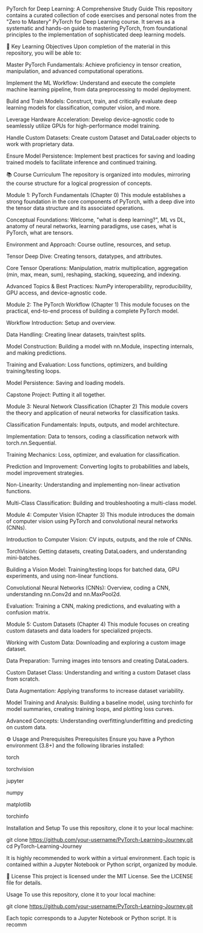 PyTorch for Deep Learning: A Comprehensive Study Guide
This repository contains a curated collection of code exercises and personal notes from the "Zero to Mastery" PyTorch for Deep Learning course. It serves as a systematic and hands-on guide to mastering PyTorch, from foundational principles to the implementation of sophisticated deep learning models.

🚀 Key Learning Objectives
Upon completion of the material in this repository, you will be able to:

Master PyTorch Fundamentals: Achieve proficiency in tensor creation, manipulation, and advanced computational operations.

Implement the ML Workflow: Understand and execute the complete machine learning pipeline, from data preprocessing to model deployment.

Build and Train Models: Construct, train, and critically evaluate deep learning models for classification, computer vision, and more.

Leverage Hardware Acceleration: Develop device-agnostic code to seamlessly utilize GPUs for high-performance model training.

Handle Custom Datasets: Create custom Dataset and DataLoader objects to work with proprietary data.

Ensure Model Persistence: Implement best practices for saving and loading trained models to facilitate inference and continued training.

📚 Course Curriculum
The repository is organized into modules, mirroring the course structure for a logical progression of concepts.

Module 1: PyTorch Fundamentals (Chapter 0)
This module establishes a strong foundation in the core components of PyTorch, with a deep dive into the tensor data structure and its associated operations.

Conceptual Foundations: Welcome, "what is deep learning?", ML vs DL, anatomy of neural networks, learning paradigms, use cases, what is PyTorch, what are tensors.

Environment and Approach: Course outline, resources, and setup.

Tensor Deep Dive: Creating tensors, datatypes, and attributes.

Core Tensor Operations: Manipulation, matrix multiplication, aggregation (min, max, mean, sum), reshaping, stacking, squeezing, and indexing.

Advanced Topics & Best Practices: NumPy interoperability, reproducibility, GPU access, and device-agnostic code.

Module 2: The PyTorch Workflow (Chapter 1)
This module focuses on the practical, end-to-end process of building a complete PyTorch model.

Workflow Introduction: Setup and overview.

Data Handling: Creating linear datasets, train/test splits.

Model Construction: Building a model with nn.Module, inspecting internals, and making predictions.

Training and Evaluation: Loss functions, optimizers, and building training/testing loops.

Model Persistence: Saving and loading models.

Capstone Project: Putting it all together.

Module 3: Neural Network Classification (Chapter 2)
This module covers the theory and application of neural networks for classification tasks.

Classification Fundamentals: Inputs, outputs, and model architecture.

Implementation: Data to tensors, coding a classification network with torch.nn.Sequential.

Training Mechanics: Loss, optimizer, and evaluation for classification.

Prediction and Improvement: Converting logits to probabilities and labels, model improvement strategies.

Non-Linearity: Understanding and implementing non-linear activation functions.

Multi-Class Classification: Building and troubleshooting a multi-class model.

Module 4: Computer Vision (Chapter 3)
This module introduces the domain of computer vision using PyTorch and convolutional neural networks (CNNs).

Introduction to Computer Vision: CV inputs, outputs, and the role of CNNs.

TorchVision: Getting datasets, creating DataLoaders, and understanding mini-batches.

Building a Vision Model: Training/testing loops for batched data, GPU experiments, and using non-linear functions.

Convolutional Neural Networks (CNNs): Overview, coding a CNN, understanding nn.Conv2d and nn.MaxPool2d.

Evaluation: Training a CNN, making predictions, and evaluating with a confusion matrix.

Module 5: Custom Datasets (Chapter 4)
This module focuses on creating custom datasets and data loaders for specialized projects.

Working with Custom Data: Downloading and exploring a custom image dataset.

Data Preparation: Turning images into tensors and creating DataLoaders.

Custom Dataset Class: Understanding and writing a custom Dataset class from scratch.

Data Augmentation: Applying transforms to increase dataset variability.

Model Training and Analysis: Building a baseline model, using torchinfo for model summaries, creating training loops, and plotting loss curves.

Advanced Concepts: Understanding overfitting/underfitting and predicting on custom data.

⚙️ Usage and Prerequisites
Prerequisites
Ensure you have a Python environment (3.8+) and the following libraries installed:

torch

torchvision

jupyter

numpy

matplotlib

torchinfo

Installation and Setup
To use this repository, clone it to your local machine:

git clone https://github.com/your-username/PyTorch-Learning-Journey.git
cd PyTorch-Learning-Journey

It is highly recommended to work within a virtual environment. Each topic is contained within a Jupyter Notebook or Python script, organized by module.

📄 License
This project is licensed under the MIT License. See the LICENSE file for details.

Usage
To use this repository, clone it to your local machine:

git clone https://github.com/your-username/PyTorch-Learning-Journey.git

Each topic corresponds to a Jupyter Notebook or Python script. It is recomm
